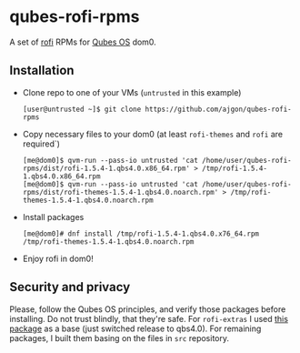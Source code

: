 # qubes-rofi-rpms

A set of [rofi](https://github.com/davatorium/rofi) RPMs for [Qubes OS](https://www.qubes-os.org/) dom0.

## Installation

* Clone repo to one of your VMs (`untrusted` in this example)
    ```
    [user@untrusted ~]$ git clone https://github.com/ajgon/qubes-rofi-rpms
    ```

* Copy necessary files to your dom0 (at least `rofi-themes` and `rofi` are required`)
    ```
    [me@dom0]$ qvm-run --pass-io untrusted 'cat /home/user/qubes-rofi-rpms/dist/rofi-1.5.4-1.qbs4.0.x86_64.rpm' > /tmp/rofi-1.5.4-1.qbs4.0.x86_64.rpm
    [me@dom0]$ qvm-run --pass-io untrusted 'cat /home/user/qubes-rofi-rpms/dist/rofi-themes-1.5.4-1.qbs4.0.noarch.rpm' > /tmp/rofi-themes-1.5.4-1.qbs4.0.noarch.rpm
    ```

* Install packages

    ```
    [me@dom0]# dnf install /tmp/rofi-1.5.4-1.qbs4.0.x76_64.rpm /tmp/rofi-themes-1.5.4-1.qbs4.0.noarch.rpm
    ```

* Enjoy rofi in dom0!

## Security and privacy

Please, follow the Qubes OS principles, and verify those packages before installing. Do not trust blindly, that they're safe.
For `rofi-extras` I used [this package](https://download-ib01.fedoraproject.org/pub/fedora-secondary/updates/30/Everything/i386/Packages/r/rofi-themes-1.5.4-1.fc30.noarch.rpm) as a base (just switched release to qbs4.0).
For remaining packages, I built them basing on the files in `src` repository.
